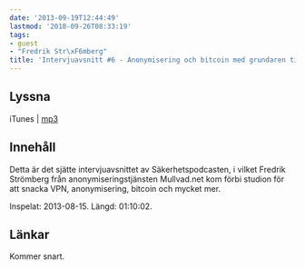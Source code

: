 ```yaml
---
date: '2013-09-19T12:44:49'
lastmod: '2018-09-26T08:33:19'
tags:
- guest
- "Fredrik Str\xF6mberg"
title: 'Intervjuavsnitt #6 - Anonymisering och bitcoin med grundaren till Mullvad'
---
```

## Lyssna

iTunes \| [mp3](http://traffic.libsyn.com/sakerhetspodcasten/Mullvad_med_intro_mixdown.mp3)

## Innehåll

Detta är det sjätte intervjuavsnittet av Säkerhetspodcasten, i vilket Fredrik Strömberg
från anonymiseringstjänsten Mullvad.net kom förbi studion för att snacka VPN, anonymisering,
bitcoin och mycket mer.

Inspelat: 2013-08-15. Längd: 01:10:02.

## Länkar

Kommer snart.

